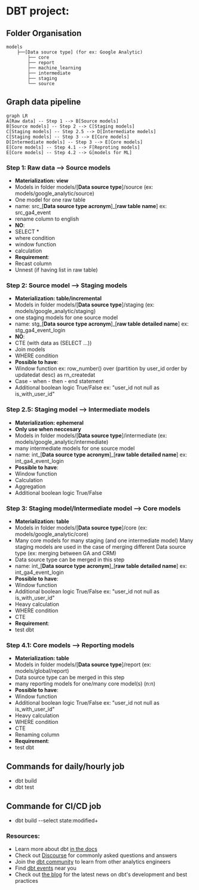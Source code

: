 # DBT project:

## Folder Organisation
```
models
    ├──[Data source type] (for ex: Google Analytic) 
        ├── core
        ├── report
        ├── machine_learning
        ├── intermediate
        ├── staging
        └── source
```

## Graph data pipeline

```mermaid
graph LR
A[Raw data] -- Step 1 --> B[Source models]
B[Source models] -- Step 2 --> C[Staging models]
C[Staging models] -- Step 2.5 --> D[Intermediate models]
C[Staging models] -- Step 3 --> E[Core models]
D[Intermediate models] -- Step 3 --> E[Core models]
E[Core models] -- Step 4.1 --> F[Reproting models]
E[Core models] -- Step 4.2 --> G[models for ML]
```
### **Step 1**: Raw data --> Source models
- **Materialization: view**
- Models in folder models/[**Data source type**]/source (ex: models/google_analytic/source)
- One model for one raw table
- name: src_[**Data source type acronym**]_[**raw table name**]
ex: src_ga4_event
- rename column to english
- **NO**:
- SELECT *
- where condition
- window function
- calculation
- **Requirement**:
- Recast column
- Unnest (if having list in raw table)

### **Step 2**: Source model --> Staging models
- **Materialization: table/incremental**
- Models in folder models/[**Data source type**]/staging (ex: models/google_analytic/staging)
- one staging models for one source model
- name: stg_[**Data source type acronym**]_[**raw table detailed name**]
ex: stg_ga4_event_login
- **NO**:
- CTE (with data as (SELECT ...))
- Join models
- WHERE condition
- **Possible to have**:
- Window function
ex: row_number() over (partition by user_id order by updatedat desc) as rn_createdat
- Case - when - then - end statement
- Additional boolean logic True/False
ex: "user_id not null as is_with_user_id"

### **Step 2.5**: Staging model --> Intermediate models
- **Materialization: ephemeral**
- **Only use when neccesary** 
- Models in folder models/[**Data source type**]/intermediate (ex: models/google_analytic/intermediate)
- many intermediate models for one source model
- name: int_[**Data source type acronym**]_[**raw table detailed name**]
ex: int_ga4_event_login
- **Possible to have**:
- Window function
- Calculation
- Aggregation
- Additional boolean logic True/False


### **Step 3**: Staging model/Intermediate model --> Core models
- **Materialization: table**
- Models in folder models/[**Data source type**]/core (ex: models/google_analytic/core)
- Many core models for many staging (and one intermediate model)
Many staging models are used in the case of merging different Data source type (ex: merging between GA and CRM)
- Data source type can be merged in this step
- name: int_[**Data source type acronym**]_[**raw table detailed name**]
ex: int_ga4_event_login
- **Possible to have**:
- Window function
- Additional boolean logic True/False
ex: "user_id not null as is_with_user_id"
- Heavy calculation
- WHERE condition
- CTE
- **Requirement**:
- test dbt

### **Step 4.1**: Core models --> Reporting models
- **Materialization: table**
- Models in folder models/[**Data source type**]/report (ex: models/global/report)
- Data source type can be merged in this step
- many reporting models for one/many core model(s) (n:n)
- **Possible to have**:
- Window function
- Additional boolean logic True/False
ex: "user_id not null as is_with_user_id"
- Heavy calculation
- WHERE condition
- CTE
- Renaming column
- **Requirement**:
- test dbt

## Commands for daily/hourly job
- dbt build
- dbt test

## Commande for CI/CD job
- dbt build --select state:modified+


### Resources:
- Learn more about dbt [in the docs](https://docs.getdbt.com/docs/introduction)
- Check out [Discourse](https://discourse.getdbt.com/) for commonly asked questions and answers
- Join the [dbt community](http://community.getbdt.com/) to learn from other analytics engineers
- Find [dbt events](https://events.getdbt.com) near you
- Check out [the blog](https://blog.getdbt.com/) for the latest news on dbt's development and best practices
